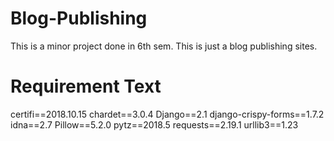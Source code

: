 # Blog-Publishing 
This is a minor project done in 6th sem. This is just a blog publishing sites.

# Requirement Text

certifi==2018.10.15
chardet==3.0.4
Django==2.1
django-crispy-forms==1.7.2
idna==2.7
Pillow==5.2.0
pytz==2018.5
requests==2.19.1
urllib3==1.23
